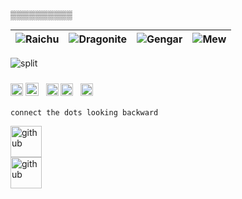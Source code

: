 [comment]: <█>

▒▒▒▒▒▒▒▒▒▒

| ![Raichu](https://raw.githubusercontent.com/PokeAPI/sprites/master/sprites/pokemon/26.png) | ![Dragonite](https://raw.githubusercontent.com/PokeAPI/sprites/master/sprites/pokemon/149.png) | ![Gengar](https://raw.githubusercontent.com/PokeAPI/sprites/master/sprites/pokemon/94.png) | ![Mew](https://raw.githubusercontent.com/PokeAPI/sprites/master/sprites/pokemon/151.png) |
| ------------------------------------------------------------------------------------------ | ---------------------------------------------------------------------------------------------- | ------------------------------------------------------------------------------------------ | ---------------------------------------------------------------------------------------- |

![split](https://github.com/terkelg/prompts/raw/master/media/split.png)

<h3>
  <img width="20" alt="github" src="https://github.com/yee-o/yee-o/assets/147542828/ce94e13f-2081-489a-9e35-36a1f22938ab">
  <img width="21" alt="github" src="https://abs.twimg.com/hashflags/BF-9882_OKX_BrandedEmoji_2023/BF-9882_OKX_BrandedEmoji_2023.png">
  &nbsp;
  <img width="20" alt="github" src="https://em-content.zobj.net/source/google/387/snake_1f40d.png">
  <img width="20" alt="github" src="https://github.com/yee-o/yee-o/assets/147542828/284d8561-588d-4703-b771-993470936597">
  &nbsp;
  <img alt="rust-lang" width="20" src="https://github.com/yee-o/yee-o/assets/147542828/60ecbdf1-c7a1-49eb-9b8b-d78f252890a9">
</h3>

`connect the dots looking backward`

<img width="50" alt="github" src="https://github.com/yee-o/yee-o/assets/147542828/438ac90d-db5f-4629-b117-c54a6dbbd748">

<br>

<img width="50" alt="github" src="https://github.com/yee-o/yee-o/assets/147542828/d2012562-4454-44eb-a29b-a7a1e8912314">
